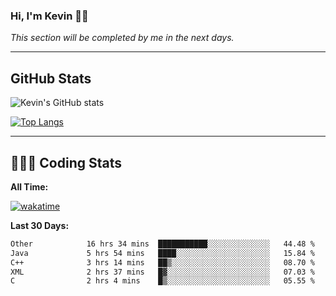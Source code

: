 ### Hi, I'm Kevin 👋🏻

_This section will be completed by me in the next days._


--- 
## GitHub Stats
![Kevin's GitHub stats](https://github-readme-stats.vercel.app/api?username=kevin-kraus&show_icons=true&theme=dark)

[![Top Langs](https://github-readme-stats.vercel.app/api/top-langs/?username=kevin-kraus&layout=compact&theme=dark)]()

---
## 🧑🏻‍💻 Coding Stats

**All Time:**

[![wakatime](https://wakatime.com/badge/user/2ee1869b-72a2-4c21-b5f7-e95432f5a1cf.svg?style=flat)](https://wakatime.com/@2ee1869b-72a2-4c21-b5f7-e95432f5a1cf)

**Last 30 Days:**

<!--START_SECTION:waka-->

```txt
Other            16 hrs 34 mins  ███████████░░░░░░░░░░░░░░   44.48 %
Java             5 hrs 54 mins   ████░░░░░░░░░░░░░░░░░░░░░   15.84 %
C++              3 hrs 14 mins   ██▒░░░░░░░░░░░░░░░░░░░░░░   08.70 %
XML              2 hrs 37 mins   █▓░░░░░░░░░░░░░░░░░░░░░░░   07.03 %
C                2 hrs 4 mins    █▒░░░░░░░░░░░░░░░░░░░░░░░   05.55 %
```

<!--END_SECTION:waka-->

